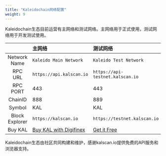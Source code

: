 ```yaml
---
title: "Kaleidochain网络配置"
weight: 9
---
```


Kaleidochain生态目前运营有主网络和测试网络。主网络用于正式使用，测试网络用于开发测试使用。

|                 | 主网络                                                                   | 测试网络                                             |
| :-------------: | :--------------------                                                    | :-----------------------------                       |
| Network Name    | `Kaleido Main Network`                                                   | `Kaleido Test Network`                               |
| RPC URL         | `https://api.kalscan.io`                                                 | `https://api-testnet.kalscan.io`                     |
| RPC PORT        | 443                                                                      | 443                                                  |
| ChainID         | 888                                                                      | 889                                                  |
| Symbol          | KAL                                                                      | KAL                                                  |
| Block Explorer  | `https://kalscan.io`                                                     | `https://testnet.kalscan.io`                         |
| Buy KAL         | [Buy KAL with Digifinex](https://www.digifinex.vip/zh-cn/trade/USDT/KAL) | [Get it Free](http://faucet-testnet.kaleidochain.io) |

Kaleidochain生态由社区共同构建和维护，感谢kalscan.io提供免费的API服务和浏览器支持。

